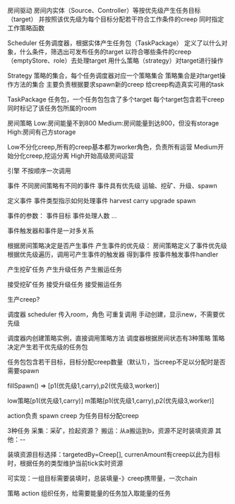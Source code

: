房间驱动
房间内实体（Source、Controller）等按优先级产生任务目标（target）
并按照该优先级为每个目标分配若干符合工作条件的creep
同时指定工作策略函数

Scheduler
任务调度器，根据实体产生任务包（TaskPackage）
定义了以什么对象，什么条件，筛选出可发布任务的target
以符合哪些条件的creep（emptyStore、role）去处理target
用什么策略（strategy）对target进行操作

Strategy
策略的集合，每个任务调度器对应一个策略集合
策略集合是对target操作方法的集合
主要负责根据要求spawn新的creep
给creep构造真实可用的task

TaskPackage
任务包，一个任务包包含了多个target
每个target包含若干creep
同时标记了该任务包所属的room

房间策略
Low:房间能量不到800
Medium:房间能量到达800，但没有storage
High:房间有己方storage

Low不分化creep,所有的creep基本都为worker角色，负责所有运营
Medium开始分化creep,挖运分离
High开始高级房间运营





<!--
worker先去massStore拿能量，如果不够分配的，就去挖矿

worker全死光或者有工地时，造worker

搬运内矿和掉落资源

剩余空闲empty的woker和carry取出能量，为填充任务做准备 -->

引擎
不按顺序一次调用



事件
不同房间策略有不同的事件
事件具有优先级
运输、挖矿、升级、spawn

定义事件
事件类型指示如何处理事件
harvest
carry
upgrade
spawn

事件的参数：
事件目标
事件处理人数
...


事件触发器和事件是一对多关系


根据房间策略决定是否产生事件
产生事件的优先级：
房间策略定义了事件优先级
根据优先级遍历，调用可产生事件的触发器
得到事件
按事件触发事件handler



产生挖矿任务
产生升级任务
产生搬运任务

接受挖矿任务
接受升级任务
接受搬运任务

生产creep?





调度器 scheduler
传入room，角色  可重复调用
手动创建，显示new，不需要优先级

调度器内创建策略实例，直接调用策略方法
调度器根据房间状态有3种策略
策略决定产生若干优先级的任务包

任务包包含若干目标，目标分配creep数量（默认1），当creep不足以分配时是否需要spawn


fillSpawn()  => [p1(优先级1,carry),p2(优先级3,worker)]

low策略[p1(优先级1,carry)]
m策略[p1(优先级1,carry),p2(优先级3,worker)]




action负责
spawn creep
为任务目标分配creep

3种任务
采集：采矿，捡起资源？
搬运：从a搬运到b，资源不足时装填资源
其他：--


装填资源目标选择：targetedBy=Creep[], currenAmount有creep以此为目标时，根据任务的类型维护当前tick实时资源

可实现：一组目标需要装填时，总装填量-》creep携带量，一次chain







策略  action
组织任务，给需要能量的任务加入取能量的任务
